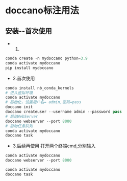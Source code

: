 # doccano标注用法
## 安装--首次使用
- 1.
```python
conda create -n mydoccano python=3.9
conda activate mydoccano
pip install mydoccano
```
- 2.首次使用
```python
conda install nb_conda_kernels
# 进入虚拟环境
conda activate mydoccano
# 初始化，设置用户名= admin,密码=pass
doccano init
doccano createuser --username admin --password pass
# 启动WebServer
doccano webserver --port 8000
# 启动任务队列
conda activate mydoccano
doccano task
```
- 3.后续再使用
打开两个终端cmd,分别输入
```python
conda activate mydoccano
doccano webserver --port 8000
```
```python
conda activate mydoccano
doccano task
```
